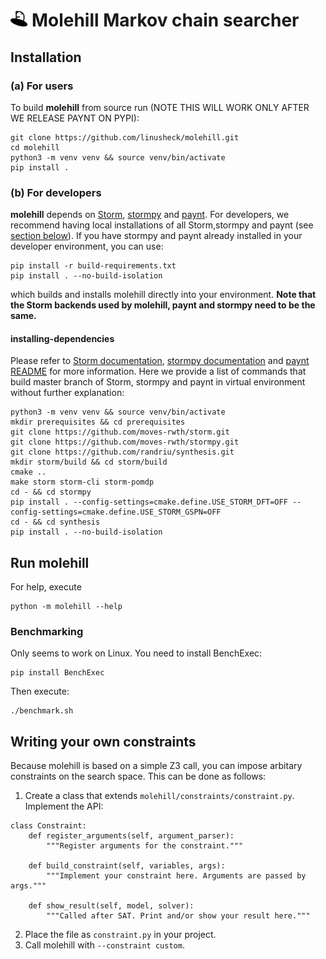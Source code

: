 # <img src="resources/molehill.svg" alt="Molehill Logo" height="25"/> Molehill Markov chain searcher 

## Installation

### (a) For users

To build **molehill** from source run (NOTE THIS WILL WORK ONLY AFTER WE RELEASE PAYNT ON PYPI): 
```
git clone https://github.com/linusheck/molehill.git
cd molehill
python3 -m venv venv && source venv/bin/activate
pip install .
```

### (b) For developers

**molehill** depends on [Storm](https://github.com/moves-rwth/storm), [stormpy](https://github.com/moves-rwth/stormpy) and [paynt](https://github.com/randriu/synthesis). For developers, we recommend having local installations of all Storm,stormpy and paynt (see [section below](#installing-dependencies)). If you have stormpy and paynt already installed in your developer environment, you can use:

```shell
pip install -r build-requirements.txt
pip install . --no-build-isolation
```

which builds and installs molehill directly into your environment. **Note that the Storm backends used by molehill, paynt and stormpy need to be the same.**

#### installing-dependencies

Please refer to [Storm documentation](https://www.stormchecker.org/documentation/obtain-storm/build.html), [stormpy documentation](https://moves-rwth.github.io/stormpy/installation.html) and [paynt README](https://github.com/randriu/synthesis/blob/master/README.md) for more information. Here we provide a list of commands that build master branch of Storm, stormpy and paynt in virtual environment without further explanation:

```shell
python3 -m venv venv && source venv/bin/activate
mkdir prerequisites && cd prerequisites
git clone https://github.com/moves-rwth/storm.git
git clone https://github.com/moves-rwth/stormpy.git
git clone https://github.com/randriu/synthesis.git
mkdir storm/build && cd storm/build
cmake ..
make storm storm-cli storm-pomdp
cd - && cd stormpy
pip install . --config-settings=cmake.define.USE_STORM_DFT=OFF --config-settings=cmake.define.USE_STORM_GSPN=OFF
cd - && cd synthesis
pip install . --no-build-isolation
```

## Run molehill

For help, execute
```
python -m molehill --help
```

### Benchmarking

Only seems to work on Linux. You need to install BenchExec:
```
pip install BenchExec
```

Then execute:
```
./benchmark.sh
```

## Writing your own constraints

Because molehill is based on a simple Z3 call, you can impose arbitary constraints on the search space. This can be done as follows:

1.  Create a class that extends `molehill/constraints/constraint.py`. Implement the API:
```
class Constraint:
    def register_arguments(self, argument_parser):
        """Register arguments for the constraint."""

    def build_constraint(self, variables, args):
        """Implement your constraint here. Arguments are passed by args."""

    def show_result(self, model, solver):
        """Called after SAT. Print and/or show your result here."""
```
2. Place the file as `constraint.py` in your project.
3. Call molehill with `--constraint custom`.
